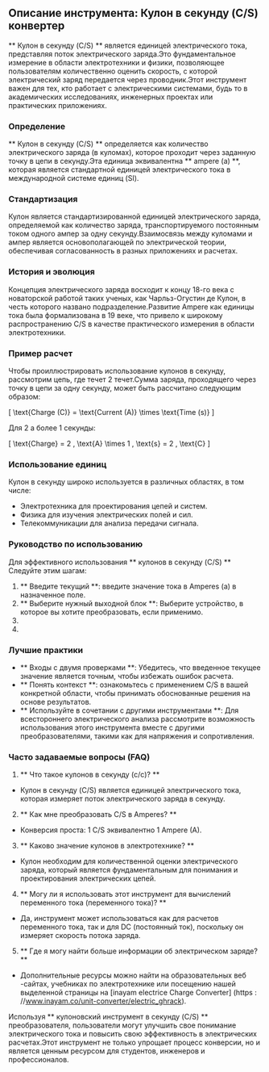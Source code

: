 ## Описание инструмента: Кулон в секунду (C/S) конвертер

** Кулон в секунду (C/S) ** является единицей электрического тока, представляя поток электрического заряда.Это фундаментальное измерение в области электротехники и физики, позволяющее пользователям количественно оценить скорость, с которой электрический заряд передается через проводник.Этот инструмент важен для тех, кто работает с электрическими системами, будь то в академических исследованиях, инженерных проектах или практических приложениях.

### Определение

** Кулон в секунду (C/S) ** определяется как количество электрического заряда (в куломах), которое проходит через заданную точку в цепи в секунду.Эта единица эквивалентна ** ampere (a) **, которая является стандартной единицей электрического тока в международной системе единиц (SI).

### Стандартизация

Кулон является стандартизированной единицей электрического заряда, определяемой как количество заряда, транспортируемого постоянным током одного ампер за одну секунду.Взаимосвязь между куломами и ампер является основополагающей по электрической теории, обеспечивая согласованность в разных приложениях и расчетах.

### История и эволюция

Концепция электрического заряда восходит к концу 18-го века с новаторской работой таких ученых, как Чарльз-Огустин де Кулон, в честь которого названо подразделение.Развитие Ampere как единицы тока была формализована в 19 веке, что привело к широкому распространению C/S в качестве практического измерения в области электротехники.

### Пример расчет

Чтобы проиллюстрировать использование кулонов в секунду, рассмотрим цепь, где течет 2 течет.Сумма заряда, проходящего через точку в цепи за одну секунду, может быть рассчитано следующим образом:

\[ \text{Charge (C)} = \text{Current (A)} \times \text{Time (s)} \]

Для 2 а более 1 секунды:

\[ \text{Charge} = 2 \, \text{A} \times 1 \, \text{s} = 2 \, \text{C} \]

### Использование единиц

Кулон в секунду широко используется в различных областях, в том числе:

- Электротехника для проектирования цепей и систем.
- Физика для изучения электрических полей и сил.
- Телекоммуникации для анализа передачи сигнала.

### Руководство по использованию

Для эффективного использования ** кулонов в секунду (C/S) ** Следуйте этим шагам:

1. ** Введите текущий **: введите значение тока в Amperes (a) в назначенное поле.
2. ** Выберите нужный выходной блок **: Выберите устройство, в которое вы хотите преобразовать, если применимо.
3.
4.

### Лучшие практики

- ** Входы с двумя проверками **: Убедитесь, что введенное текущее значение является точным, чтобы избежать ошибок расчета.
- ** Понять контекст **: ознакомьтесь с применением C/S в вашей конкретной области, чтобы принимать обоснованные решения на основе результатов.
- ** Используйте в сочетании с другими инструментами **: Для всестороннего электрического анализа рассмотрите возможность использования этого инструмента вместе с другими преобразователями, такими как для напряжения и сопротивления.

### Часто задаваемые вопросы (FAQ)

1. ** Что такое кулонов в секунду (с/с)? **
- Кулон в секунду (C/S) является единицей электрического тока, которая измеряет поток электрического заряда в секунду.

2. ** Как мне преобразовать C/S в Amperes? **
- Конверсия проста: 1 C/S эквивалентно 1 Ampere (A).

3. ** Каково значение кулонов в электротехнике? **
- Кулон необходим для количественной оценки электрического заряда, который является фундаментальным для понимания и проектирования электрических цепей.

4. ** Могу ли я использовать этот инструмент для вычислений переменного тока (переменного тока)? **
- Да, инструмент может использоваться как для расчетов переменного тока, так и для DC (постоянный ток), поскольку он измеряет скорость потока заряда.

5. ** Где я могу найти больше информации об электрическом заряде? **
- Дополнительные ресурсы можно найти на образовательных веб -сайтах, учебниках по электротехнике или посещению нашей выделенной страницы на [inayam electrice Charge Converter] (https : //www.inayam.co/unit-converter/electric_ghrack).

Используя ** кулоновский инструмент в секунду (C/S) ** преобразователя, пользователи могут улучшить свое понимание электрического тока и повысить свою эффективность в электрических расчетах.Этот инструмент не только упрощает процесс конверсии, но и является ценным ресурсом для студентов, инженеров и профессионалов.